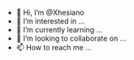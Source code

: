 - 👋 Hi, I’m @Xhesiano
- 👀 I’m interested in ...
- 🌱 I’m currently learning ...
- 💞️ I’m looking to collaborate on ...
- 📫 How to reach me ...

<!---
Xhesiano/Xhesiano is a ✨ special ✨ repository because its `README.md` (this file) appears on your GitHub profile.
You can click the Preview link to take a look at your changes.
--->
